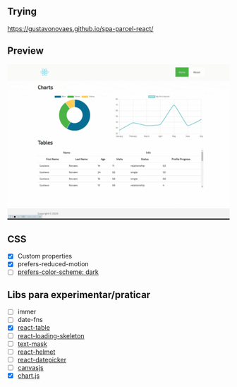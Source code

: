 ## Trying

https://gustavonovaes.github.io/spa-parcel-react/

## Preview 

![Preview](/preview.gif)

## CSS 

- [x] Custom properties
- [x] prefers-reduced-motion
- [ ] [prefers-color-scheme: dark](https://css-tricks.com/dark-modes-with-css/)

## Libs para experimentar/praticar

- [ ] immer
- [ ] date-fns
- [x] [react-table](https://github.com/tannerlinsley/react-table/blob/master/examples/basic/src/App.js)
- [ ] [react-loading-skeleton](https://github.com/dvtng/react-loading-skeleton)
- [ ] [text-mask](https://github.com/text-mask/text-mask)
- [ ] [react-helmet](https://github.com/nfl/react-helmet)
- [ ] [react-datepicker](https://github.com/Hacker0x01/react-datepicker/)
- [ ] [canvasjs](https://canvasjs.com/)
- [x] [chart.js](https://github.com/chartjs/Chart.js)
